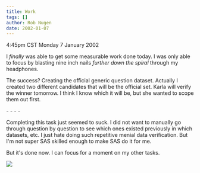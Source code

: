 ```yaml
---
title: Work
tags: []
author: Rob Nugen
date: 2002-01-07
---
```


<title></title>
<p class=date>4:45pm CST Monday 7 January 2002</p>

<p>I <em>finally</em> was able to get some measurable work done
today.  I was only able to focus by blasting nine inch nails
<em>further down the spiral</em> through my headphones.</p>

<p>The success?  Creating the official generic question dataset.
Actually I created two different candidates that will be the official
set.  Karla will verify the winner tomorrow.  I think I know which it
will be, but she wanted to scope them out first.</p>

<p>- - - -</p>

<p>Completing this task just seemed to suck.  I did not want to
manually go through question by question to see which ones existed
previously in which datasets, etc.  I just hate doing such repetitive
menial data verification.  But I'm not super SAS skilled enough to
make SAS do it for me.</p>

<p>But it's done now.  I can focus for a moment on my other tasks.</p>

<p><img src='/images/rob/wL-ROB.gif'/></p>


